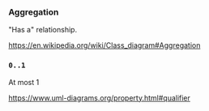 ### Aggregation

"Has a" relationship.

https://en.wikipedia.org/wiki/Class_diagram#Aggregation


### `0..1`

At most 1

https://www.uml-diagrams.org/property.html#qualifier